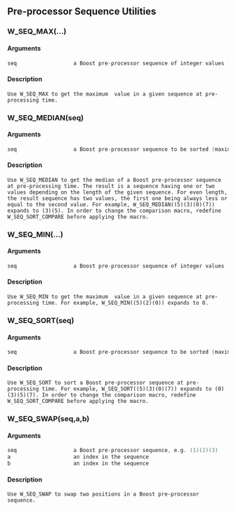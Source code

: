 ## Pre-processor Sequence Utilities
    
### W_SEQ_MAX(...)
#### Arguments
```C
seq                  a Boost pre-processor sequence of integer values (up to six values) between 0...255
```
#### Description
    Use W_SEQ_MAX to get the maximum  value in a given sequence at pre-processing time.
    
### W_SEQ_MEDIAN(seq)
#### Arguments
```C
seq                  a Boost pre-processor sequence to be sorted (maximum sequence length is six).
```
#### Description
    Use W_SEQ_MEDIAN to get the median of a Boost pre-processor sequence at pre-processing time. The result is a sequence having one or two values depending on the length of the given sequence. For even length, the result sequence has two values, the first one being always less or equal to the second value. For example, W_SEQ_MEDIAN((5)(3)(0)(7)) expands to (3)(5). In order to change the comparison macro, redefine W_SEQ_SORT_COMPARE before applying the macro.
    
### W_SEQ_MIN(...)
#### Arguments
```C
seq                  a Boost pre-processor sequence of integer values (up to six values) between 0...255
```
#### Description
    Use W_SEQ_MIN to get the maximum  value in a given sequence at pre-processing time. For example, W_SEQ_MIN((5)(2)(0)) expands to 0.
    
### W_SEQ_SORT(seq)
#### Arguments
```C
seq                  a Boost pre-processor sequence to be sorted (maximum sequence length is six).
```
#### Description
    Use W_SEQ_SORT to sort a Boost pre-processor sequence at pre-processing time. For example, W_SEQ_SORT((5)(3)(0)(7)) expands to (0)(3)(5)(7). In order to change the comparison macro, redefine W_SEQ_SORT_COMPARE before applying the macro.
    
### W_SEQ_SWAP(seq,a,b)
#### Arguments
```C
seq                  a Boost pre-processor sequence, e.g. (1)(2)(3)
a                    an index in the sequence
b                    an index in the sequence
```
#### Description
    Use W_SEQ_SWAP to swap two positions in a Boost pre-processor sequence.

